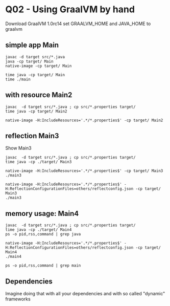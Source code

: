 # Q02 - Using GraalVM by hand

Download GraalVM 1.0rc14
set GRAALVM_HOME and JAVA_HOME to graalvm

## simple app Main

    javac -d target src/*.java
    java -cp target/ Main
    native-image -cp target/ Main

    time java -cp target/ Main
    time ./main

## with resource Main2

    javac  -d target src/*.java ; cp src/*.properties target/
    time java -cp target/ Main2
    
    native-image -H:IncludeResources='.*/*.properties$' -cp target/ Main2

## reflection Main3

Show Main3

    javac  -d target src/*.java ; cp src/*.properties target/
    time java -cp ./target/ Main3
    
    native-image -H:IncludeResources='.*/*.properties$' -cp target/ Main3
    ./main3

    native-image -H:IncludeResources='.*/*.properties$' -H:ReflectionConfigurationFiles=others/reflectconfig.json -cp target/ Main3
    ./main3

## memory usage: Main4

    javac  -d target src/*.java ; cp src/*.properties target/
    time java -cp ./target/ Main4
    ps -o pid,rss,command | grep java

    native-image -H:IncludeResources='.*/*.properties$' -H:ReflectionConfigurationFiles=others/reflectconfig.json -cp target/ Main4
    ./main4
    
    ps -o pid,rss,command | grep main

## Dependencies

Imagine doing that with all your dependencies and with so called "dynamic" frameworks
